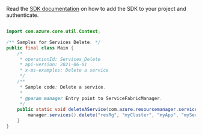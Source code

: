 Read the [SDK documentation](https://github.com/Azure/azure-sdk-for-java/blob/azure-resourcemanager-servicefabric_1.0.0-beta.2/sdk/servicefabric/azure-resourcemanager-servicefabric/README.md) on how to add the SDK to your project and authenticate.

```java

import com.azure.core.util.Context;

/** Samples for Services Delete. */
public final class Main {
    /*
     * operationId: Services_Delete
     * api-version: 2021-06-01
     * x-ms-examples: Delete a service
     */
    /**
     * Sample code: Delete a service.
     *
     * @param manager Entry point to ServiceFabricManager.
     */
    public static void deleteAService(com.azure.resourcemanager.servicefabric.ServiceFabricManager manager) {
        manager.services().delete("resRg", "myCluster", "myApp", "myService", Context.NONE);
    }
}
```
